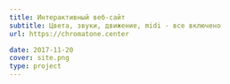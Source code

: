 ```yaml
---
title: Интерактивный веб-сайт
subtitle: Цвета, звуки, движение, midi - все включено
url: https://chromatone.center

date: 2017-11-20
cover: site.png
type: project
---
```

